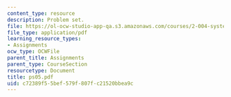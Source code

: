 ```yaml
---
content_type: resource
description: Problem set.
file: https://ol-ocw-studio-app-qa.s3.amazonaws.com/courses/2-004-systems-modeling-and-control-ii-fall-2007/c72389f55bef579f807fc21520bbea9c_ps05.pdf
file_type: application/pdf
learning_resource_types:
- Assignments
ocw_type: OCWFile
parent_title: Assignments
parent_type: CourseSection
resourcetype: Document
title: ps05.pdf
uid: c72389f5-5bef-579f-807f-c21520bbea9c
---
```

